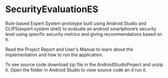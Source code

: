 # SecurityEvaluationES

Rule-based Expert System prototype built using Android Studio and CLIPS(expert system shell) to evaluate an android smartphone’s security level using specific security metrics and giving recommendations based on it.

Read the Project Report and User's Manual to learn about the implementation and how to run the application.

To see source code download zip file in the AndroidStudioProject and unzip it. Open the folder in Android Studio to view source code an d run it.
